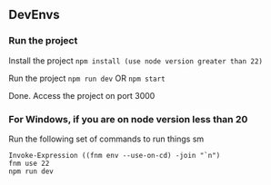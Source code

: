 ## DevEnvs

### Run the project

Install the project
`npm install (use node version greater than 22)`

Run the project
`npm run dev` OR `npm start`

Done. Access the project on port 3000

### For Windows, if you are on node version less than 20

Run the following set of commands to run things sm
```
Invoke-Expression ((fnm env --use-on-cd) -join "`n")
fnm use 22
npm run dev
```
